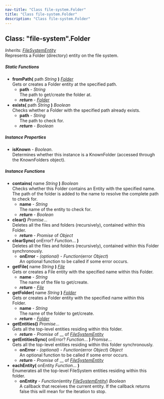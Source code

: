 ```yaml
---
nav-title: "Class file-system.Folder"
title: "Class file-system.Folder"
description: "Class file-system.Folder"
---
```

## Class: "file-system".Folder  
_Inherits:_ [_FileSystemEntity_](../file-system/FileSystemEntity.md)  
Represents a Folder (directory) entity on the file system.

##### Static Functions
 - **fromPath(** path _String_ **)** [_Folder_](../file-system/Folder.md)  
     Gets or creates a Folder entity at the specified path.
   - **path** - _String_  
     The path to get/create the folder at.
   - _**return**_ - [_Folder_](../file-system/Folder.md)
 - **exists(** path _String_ **)** _Boolean_  
     Checks whether a Folder with the specified path already exists.
   - **path** - _String_  
     The path to check for.
   - _**return**_ - _Boolean_

##### Instance Properties
 - **isKnown** - _Boolean_.    
  Determines whether this instance is a KnownFolder (accessed through the KnownFolders object).

##### Instance Functions
 - **contains(** name _String_ **)** _Boolean_  
     Checks whether this Folder contains an Entity with the specified name.
The path of the folder is added to the name to resolve the complete path to check for.
   - **name** - _String_  
     The name of the entity to check for.
   - _**return**_ - _Boolean_
 - **clear()** _Promise_...  
     Deletes all the files and folders (recursively), contained within this Folder.
   - _**return**_ - _Promise_ of _Object_
 - **clearSync(** onError? _Function_... **)**  
     Deletes all the files and folders (recursively), contained within this Folder synchronously.
   - **onError** - _(optional)_ - _Function_(error _Object_)  
     An optional function to be called if some error occurs.
 - **getFile(** name _String_ **)** [_File_](../file-system/File.md)  
     Gets or creates a File entity with the specified name within this Folder.
   - **name** - _String_  
     The name of the file to get/create.
   - _**return**_ - [_File_](../file-system/File.md)
 - **getFolder(** name _String_ **)** [_Folder_](../file-system/Folder.md)  
     Gets or creates a Folder entity with the specified name within this Folder.
   - **name** - _String_  
     The name of the folder to get/create.
   - _**return**_ - [_Folder_](../file-system/Folder.md)
 - **getEntities()** _Promise_...  
     Gets all the top-level entities residing within this folder.
   - _**return**_ - _Promise_ of __ of [_FileSystemEntity_](../file-system/FileSystemEntity.md)
 - **getEntitiesSync(** onError? _Function_... **)** _Promise_...  
     Gets all the top-level entities residing within this folder synchronously.
   - **onError** - _(optional)_ - _Function_(error _Object_) _Object_  
     An optional function to be called if some error occurs.
   - _**return**_ - _Promise_ of __ of [_FileSystemEntity_](../file-system/FileSystemEntity.md)
 - **eachEntity(** onEntity _Function_... **)**  
     Enumerates all the top-level FileSystem entities residing within this folder.
   - **onEntity** - _Function_(entity [_FileSystemEntity_](../file-system/FileSystemEntity.md)) _Boolean_  
     A callback that receives the current entity. If the callback returns false this will mean for the iteration to stop.